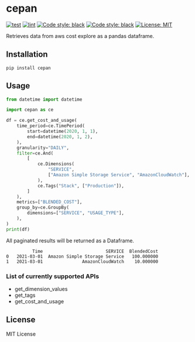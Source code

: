 # cepan

[![test](https://github.com/kanga333/cepan/actions/workflows/test.yml/badge.svg?branch=main)](https://github.com/kanga333/cepan/actions/workflows/test.yml)
[![lint](https://github.com/kanga333/cepan/actions/workflows/lint.yml/badge.svg?branch=main)](https://github.com/kanga333/cepan/actions/workflows/lint.yml)
[![Code style: black](https://img.shields.io/badge/mypy-checked-blue.svg)](http://mypy-lang.org/)
[![Code style: black](https://img.shields.io/badge/code%20style-black-000000.svg)](https://github.com/psf/black)
[![License: MIT](https://img.shields.io/badge/License-MIT-blue.svg)](https://opensource.org/licenses/MIT)

Retrieves data from aws cost explore as a pandas dataframe.

## Installation

```
pip install cepan
```

## Usage

```python
from datetime import datetime

import cepan as ce

df = ce.get_cost_and_usage(
    time_period=ce.TimePeriod(
        start=datetime(2020, 1, 1),
        end=datetime(2020, 1, 2),
    ),
    granularity="DAILY",
    filter=ce.And(
        [
            ce.Dimensions(
                "SERVICE",
                ["Amazon Simple Storage Service", "AmazonCloudWatch"],    
            ),
            ce.Tags("Stack", ["Production"]),
        ]
    ),
    metrics=["BLENDED_COST"],
    group_by=ce.GroupBy(
        dimensions=["SERVICE", "USAGE_TYPE"],
    ),
)
print(df)
```

All paginated results will be returned as a Dataframe.

```
          Time                        SERVICE  BlendedCost
0   2021-03-01  Amazon Simple Storage Service   100.000000
1   2021-03-01               AmazonCloudWatch    10.000000
```

### List of currently supported APIs

- get_dimension_values
- get_tags
- get_cost_and_usage

## License

MIT License

